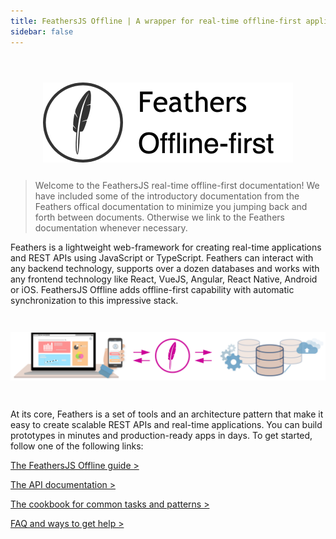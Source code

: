 ```yaml
---
title: FeathersJS Offline | A wrapper for real-time offline-first applications
sidebar: false
---
```



<img style="display:block; width: 400px; margin: 0 auto; margin-top: 4em; margin-bottom: 2em;" src="https://github.com/feathersjs-offline/docs/blob/gh-pages/img/img/feathers-offline-first.png?raw=true" alt="FeathersJS Offline logo" />


> Welcome to the FeathersJS real-time offline-first documentation! We have included some of the introductory documentation from the Feathers offical documentation to minimize you jumping back and forth between documents. Otherwise we link to the Feathers documentation whenever necessary.

Feathers is a lightweight web-framework for creating real-time applications and REST APIs using JavaScript or TypeScript. Feathers can interact with any backend technology, supports over a dozen databases and works with any frontend technology like React, VueJS, Angular, React Native, Android or iOS. FeathersJS Offline adds offline-first capability with automatic synchronization to this impressive stack.

<img style="margin: 2em 0;" src="https://github.com/feathersjs-offline/docs/blob/gh-pages/img/img/key-image-horizontal.png?raw=true" alt="Feathers key image">

At its core, Feathers is a set of tools and an architecture pattern that make it easy to create scalable REST APIs and real-time applications. You can build prototypes in minutes and production-ready apps in days. To get started, follow one of the following links:

[The FeathersJS Offline guide >](./guides/readme.md)

[The API documentation >](./api/readme.md)

[The cookbook for common tasks and patterns >](./cookbook/readme.md)

[FAQ and ways to get help >](./help/readme.md)



